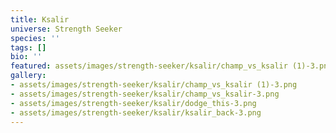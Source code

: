 ```yaml
---
title: Ksalir
universe: Strength Seeker
species: ''
tags: []
bio: ''
featured: assets/images/strength-seeker/ksalir/champ_vs_ksalir (1)-3.png
gallery:
- assets/images/strength-seeker/ksalir/champ_vs_ksalir (1)-3.png
- assets/images/strength-seeker/ksalir/champ_vs_ksalir-3.png
- assets/images/strength-seeker/ksalir/dodge_this-3.png
- assets/images/strength-seeker/ksalir/ksalir_back-3.png
---
```

